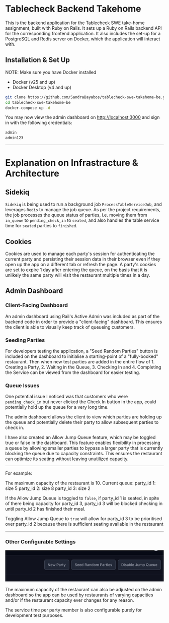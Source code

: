 # Tablecheck Backend Takehome

This is the backend application for the Tablecheck SWE take-home assignment, built with Ruby on Rails. It sets up a Ruby on Rails backend API for the corresponding frontend application. It also includes the set-up for a PostgreSQL and Redis server on Docker, which the application will interact with.

## Installation & Set Up

NOTE:
Make sure you have Docker installed

- Docker (v25 and up)
- Docker Desktop (v4 and up)

```bash
git clone https://github.com/SandraBayabos/tablecheck-swe-takehome-be.git
cd tablecheck-swe-takehome-be
docker-compose up -d
```

You may now view the admin dashboard on [http://localhost:3000](http://localhost:3000) and sign in with the following credentials:

```bash
admin
admin123
```

---

# Explanation on Infrastracture & Architecture

## Sidekiq

`Sidekiq` is being used to run a background job `ProcessTableServiceJob`, and leverages `Redis` to manage the job queue. As per the project requirements, the job processes the queue status of parties, i.e. moving them from `in_queue` to `pending_check_in` to `seated`, and also handles the table service time for `seated` parties to `finished`.

## Cookies

Cookies are used to manage each party's session for authenticating the current party and persisting their session data in their browser even if they open up the app on a different tab or refresh the page. A party's cookies are set to expire 1 day after entering the queue, on the basis that it is unlikely the same party will visit the restaurant multiple times in a day.

## Admin Dashboard

### Client-Facing Dashboard

An admin dashboard using Rail's Active Admin was included as part of the backend code in order to provide a "client-facing" dashboard.
This ensures the client is able to visually keep track of queueing customers.

### Seeding Parties

For developers testing the application, a "Seed Random Parties" button is included on the dashboard to initialise a starting-point of a "fully-booked" restaurant. Then when new test parties are added in the entire flow of 1. Creating a Party, 2. Waiting in the Queue, 3. Checking In and 4. Completing the Service can be viewed from the dashboard for easier testing.

### Queue Issues

One potential issue I noticed was that customers who were `pending_check_in` but never clicked the Check In button in the app, could potentially hold up the queue for a very long time.

The admin dashboard allows the client to view which parties are holding up the queue and potentially delete their party to allow subsequent parties to check in.

I have also created an Allow Jump Queue feature, which may be toggled true or false in the dashboard. This feature enables flexibility in processing a queue by allowing smaller parties to bypass a larger party that is currently blocking the queue due to capacity constraints. This ensures the restaurant can optimize its seating without leaving unutilized capacity.

------------------------------------------
For example:

The maximum capacity of the restaurant is 10.
Current queue:
party_id 1: size 5
party_id 2: size 8
party_id 3: size 2

If the Allow Jump Queue is toggled to `false`, if party_id 1 is seated, in spite of there being capacity for party_id 3, party_id 3 will be blocked checking in until party_id 2 has finished their meal.

Toggling Allow Jump Queue to `true` will allow for party_id 3 to be prioritised over party_id 2 because there is sufficient seating available in the restaurant

------------------------------------------

### Other Configurable Settings

![alt text](image.png)

The maximum capacity of the restaurant can also be adjusted on the admin dashboard so the app can be used by restaurants of varying capacities and/or if the restaurant capacity ever changes for any reason.

The service time per party member is also configurable purely for development test purposes.
